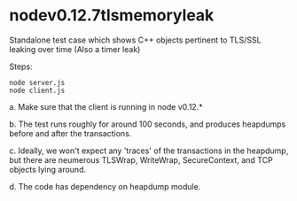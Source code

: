 # nodev0.12.7tlsmemoryleak
Standalone test case which shows C++ objects pertinent to TLS/SSL leaking over time (Also a timer leak)

Steps:

    node server.js
    node client.js

a. Make sure that the client is running in node v0.12.*

b. The test runs roughly for around 100 seconds, and produces heapdumps before and after the transactions.

c. Ideally, we won't expect any 'traces' of the transactions in the heapdump, but there are neumerous TLSWrap, WriteWrap, SecureContext, and TCP objects lying around.

d. The code has dependency on heapdump module.
